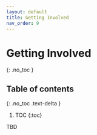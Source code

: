 ```yaml
---
layout: default
title: Getting Involved
nav_order: 9
---
```


# Getting Involved
{: .no_toc }

## Table of contents
{: .no_toc .text-delta }

1. TOC
{:toc}

TBD
